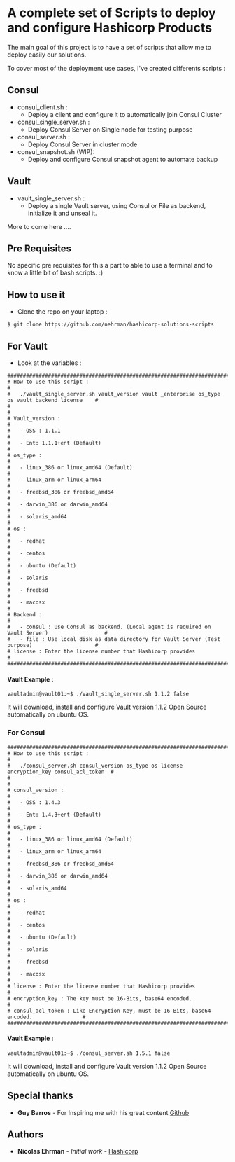 # A complete set of Scripts to deploy and configure Hashicorp Products 

The main goal of this project is to have a set of scripts that allow me to deploy easily our solutions.

To cover most of the deployment use cases, I've created differents scripts :

## Consul
- consul_client.sh :
    - Deploy a client and configure it to automatically join Consul Cluster
- consul_single_server.sh :
    - Deploy Consul Server on Single node for testing purpose 
- consul_server.sh :
    - Deploy Consul Server in cluster mode
- consul_snapshot.sh (WIP):
    - Deploy and configure Consul snapshot agent to automate backup

## Vault
- vault_single_server.sh :
    - Deploy a single Vault server, using Consul or File as backend, initialize it and unseal it.

More to come here ....


## Pre Requisites

No specific pre requisites for this a part to able to use a terminal and to know a little bit of bash scripts. :)


## How to use it 

- Clone the repo on your laptop :

```
$ git clone https://github.com/nehrman/hashicorp-solutions-scripts
```


## For Vault 

- Look at the variables :

```
##################################################################################################
# How to use this script :                                                                       #
#   ./vault_single_server.sh vault_version vault _enterprise os_type os vault_backend license    #
#                                                                                                #
# Vault_version :                                                                                #
#   - OSS : 1.1.1                                                                                #
#   - Ent: 1.1.1+ent (Default)                                                                   #
# os_type :                                                                                      #
#   - linux_386 or linux_amd64 (Default)                                                         #
#   - linux_arm or linux_arm64                                                                   #
#   - freebsd_386 or freebsd_amd64                                                               #
#   - darwin_386 or darwin_amd64                                                                 #
#   - solaris_amd64                                                                              #
# os :                                                                                           #
#   - redhat                                                                                     #
#   - centos                                                                                     #
#   - ubuntu (Default)                                                                           #
#   - solaris                                                                                    #
#   - freebsd                                                                                    #
#   - macosx                                                                                     #
# Backend :                                                                                      #
#   - consul : Use Consul as backend. (Local agent is required on Vault Server)                  #
#   - file : Use local disk as data directory for Vault Server (Test purpose)                    # 
# license : Enter the license number that Hashicorp provides                                     #
##################################################################################################
```

#### Vault Example : 
```
vaultadmin@vault01:~$ ./vault_single_server.sh 1.1.2 false
```
It will download, install and configure Vault version 1.1.2 Open Source automatically on ubuntu OS.


### For Consul 

``` 
###########################################################################################
# How to use this script :                                                                #
#   ./consul_server.sh consul_version os_type os license encryption_key consul_acl_token  #
#                                                                                         #
# consul_version :                                                                        #
#   - OSS : 1.4.3                                                                         #
#   - Ent: 1.4.3+ent (Default)                                                            #
# os_type :                                                                               #
#   - linux_386 or linux_amd64 (Default)                                                  #
#   - linux_arm or linux_arm64                                                            #
#   - freebsd_386 or freebsd_amd64                                                        #
#   - darwin_386 or darwin_amd64                                                          #
#   - solaris_amd64                                                                       #
# os :                                                                                    #
#   - redhat                                                                              #
#   - centos                                                                              #
#   - ubuntu (Default)                                                                    #
#   - solaris                                                                             #
#   - freebsd                                                                             #
#   - macosx                                                                              #
# license : Enter the license number that Hashicorp provides                              #
# encryption_key : The key must be 16-Bits, base64 encoded.                               #                                          
# consul_acl_token : Like Encryption Key, must be 16-Bits, base64 encoded.                #
###########################################################################################

``` 

#### Vault Example : 
```
vaultadmin@vault01:~$ ./consul_server.sh 1.5.1 false
```
It will download, install and configure Vault version 1.1.2 Open Source automatically on ubuntu OS.

## Special thanks

* **Guy Barros** - For Inspiring me with his great content [Github](https://github.com/guybarros)

## Authors

* **Nicolas Ehrman** - *Initial work* - [Hashicorp](https://www.hashicorp.com)

